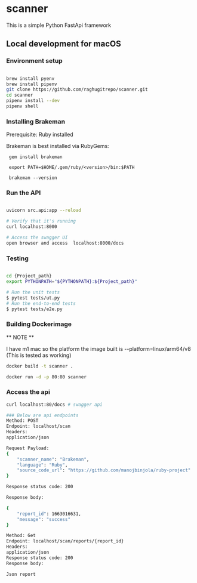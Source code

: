 # scanner

This is a simple Python FastApi framework 

## Local development for macOS
### Environment setup
```bash

brew install pyenv
brew install pipenv
git clone https://github.com/raghugitrepo/scanner.git
cd scanner
pipenv install --dev
pipenv shell
```

### Installing Brakeman 
Prerequisite: Ruby installed 

Brakeman is best installed via RubyGems:
```
 gem install brakeman
 
 export PATH=$HOME/.gem/ruby/<version>/bin:$PATH   
 
 brakeman --version 
```
### Run the API
```bash

uvicorn src.api:app --reload

# Verify that it's running
curl localhost:8000

# Access the swagger UI
open browser and access  localhost:8000/docs
```

### Testing



```bash

cd {Project_path}
export PYTHONPATH="${PYTHONPATH}:${Project_path}"

# Run the unit tests
$ pytest tests/ut.py
# Run the end-to-end tests
$ pytest tests/e2e.py
```

### Building Dockerimage

** NOTE **


I have m1 mac so the platform the image built is  --platform=linux/arm64/v8 (This is tested as working)

```bash
docker build -t scanner . 

docker run -d -p 80:80 scanner
```
### Access the api
```bash 
curl localhost:80/docs # swagger api 

### Below are api endpoints 
Method: POST
Endpoint: localhost/scan
Headers: 
application/json

Request Payload: 
{
    "scanner_name": "Brakeman",
    "language": "Ruby",
    "source_code_url": "https://github.com/manojbinjola/ruby-project"
}

Response status code: 200

Response body: 

{
    "report_id": 1663016631,
    "message": "success"
}

Method: Get
Endpoint: localhost/scan/reports/{report_id}
Headers: 
application/json
Response status code: 200
Response body: 

Json report
